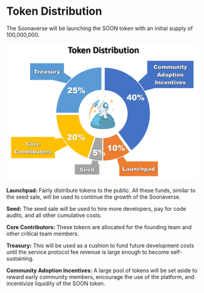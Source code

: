 # Token Distribution

The Soonaverse will be launching the SOON token with an initial supply of 100,000,000.



![](<../.gitbook/assets/image (26).png>)

**Launchpad:** Fairly distribute tokens to the public. All these funds, similar to the seed sale, will be used to continue the growth of the Soonaverse.

**Seed:** The seed sale will be used to hire more developers, pay for code audits, and all other cumulative costs.

**Core Contributors:** These tokens are allocated for the founding team and other critical team members.

**Treasury:** This will be used as a cushion to fund future development costs until the service protocol fee revenue is large enough to become self-sustaining.

**Community Adoption Incentives:** A large pool of tokens will be set aside to reward early community members, encourage the use of the platform, and incentivize liquidity of the SOON token.
